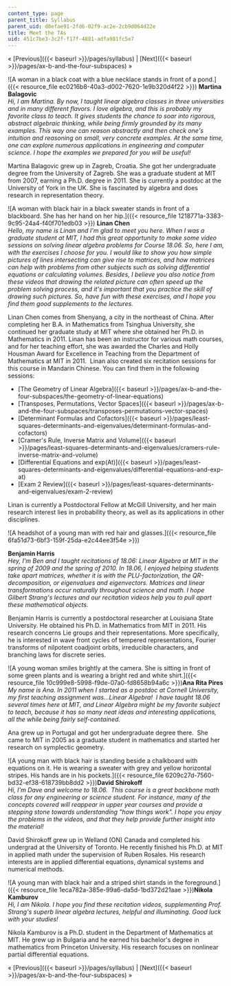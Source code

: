 ```yaml
---
content_type: page
parent_title: Syllabus
parent_uid: d8efae91-2fd6-02f9-ac2e-2cb9d064d22e
title: Meet the TAs
uid: 451c7be3-3c2f-f17f-4881-adfa981fc5e7
---
```


« [Previous]({{< baseurl >}}/pages/syllabus) | [Next]({{< baseurl >}}/pages/ax-b-and-the-four-subspaces) »

![A woman in a black coat with a blue necklace stands in front of a pond.]({{< resource_file ec0216b8-40a3-d002-7620-1e9b320d4f22 >}}) **Martina Balagovic**  
_Hi, I am Martina. By now, I taught linear algebra classes in three universities and in many different flavors. I love algebra, and this is probably my favorite class to teach. It gives students the chance to soar into rigorous, abstract algebraic thinking, while being firmly grounded by its many examples. This way one can reason abstractly and then check one's intuition and reasoning on small, very concrete examples. At the same time, one can explore numerous applications in engineering and computer science. I hope the examples we prepared for you will be useful!_

Martina Balagovic grew up in Zagreb, Croatia. She got her undergraduate degree from the University of Zagreb. She was a graduate student at MIT from 2007, earning a Ph.D. degree in 2011. She is currently a postdoc at the University of York in the UK. She is fascinated by algebra and does research in representation theory.

![A woman with black hair in a black sweater stands in front of a blackboard. She has her hand on her hip.]({{< resource_file 1218771a-3383-9c95-24a4-f40f701edb03 >}}) **Linan Chen**  
_Hello, my name is Linan and I'm glad to meet you here. When I was a graduate student at MIT, I had this great opportunity to make some video sessions on solving linear algebra problems for Course 18.06. So, here I am, with the exercises I choose for you. I would like to show you how simple pictures of lines intersecting can give rise to matrices, and how matrices can help with problems from other subjects such as solving differential equations or calculating volumes. Besides, I believe you also notice from these videos that drawing the related picture can often speed up the problem solving process, and it's important that you practice the skill of drawing such pictures. So, have fun with these exercises, and I hope you find them good supplements to the lectures._

Linan Chen comes from Shenyang, a city in the northeast of China. After completing her B.A. in Mathematics from Tsinghua University, she continued her graduate study at MIT where she obtained her Ph.D. in Mathematics in 2011. Linan has been an instructor for various math courses, and for her teaching effort, she was awarded the Charles and Holly Housman Award for Excellence in Teaching from the Department of Mathematics at MIT in 2011.  Linan also created six recitation sessions for this course in Mandarin Chinese. You can find them in the following sessions:

*   [The Geometry of Linear Algebra]({{< baseurl >}}/pages/ax-b-and-the-four-subspaces/the-geometry-of-linear-equations)
*   [Transposes, Permutations, Vector Spaces]({{< baseurl >}}/pages/ax-b-and-the-four-subspaces/transposes-permutations-vector-spaces)
*   [Determinant Formulas and Cofactors]({{< baseurl >}}/pages/least-squares-determinants-and-eigenvalues/determinant-formulas-and-cofactors)
*   [Cramer's Rule, Inverse Matrix and Volume]({{< baseurl >}}/pages/least-squares-determinants-and-eigenvalues/cramers-rule-inverse-matrix-and-volume)
*   [Differential Equations and exp(At)]({{< baseurl >}}/pages/least-squares-determinants-and-eigenvalues/differential-equations-and-exp-at)
*   [Exam 2 Review]({{< baseurl >}}/pages/least-squares-determinants-and-eigenvalues/exam-2-review)

Linan is currently a Postdoctoral Fellow at McGill University, and her main research interest lies in probability theory, as well as its applications in other disciplines.

![A headshot of a young man with red hair and glasses.]({{< resource_file 6fa51d73-6bf3-159f-25da-e2c44ee3f54e >}})

**Benjamin Harris**  
_Hey, I'm Ben and I taught recitations of 18.06: Linear Algebra at MIT in the spring of 2009 and the spring of 2010. In 18.06, I enjoyed helping students take apart matrices, whether it is with the PLU-factorization, the QR-decomposition, or eigenvalues and eigenvectors. Matrices and linear transformations occur naturally throughout science and math. I hope Gilbert Strang's lectures and our recitation videos help you to pull apart these mathematical objects._

Benjamin Harris is currently a postdoctoral researcher at Louisiana State University. He obtained his Ph.D. in Mathematics from MIT in 2011. His research concerns Lie groups and their representations. More specifically, he is interested in wave front cycles of tempered representations, Fourier transforms of nilpotent coadjoint orbits, irreducible characters, and branching laws for discrete series.

![A young woman smiles brightly at the camera. She is sitting in front of some green plants and is wearing a bright red and white shirt.]({{< resource_file 10c999e8-5998-f9de-07a0-fd8658b94a6c >}})**Ana Rita Pires**  
_My name is Ana. In 2011 when I started as a postdoc at Cornell University, my first teaching assignment was...Linear Algebra!  I have taught 18.06 several times here at MIT, and Linear Algebra might be my favorite subject to teach, because it has so many neat ideas and interesting applications, all the while being fairly self-contained._

Ana grew up in Portugal and got her undergraduate degree there.  She came to MIT in 2005 as a graduate student in mathematics and started her research on symplectic geometry.

![A young man with black hair is standing beside a chalkboard with equations on it. He is wearing a sweater with grey and yellow horizontal stripes. His hands are in his pockets.]({{< resource_file 6209c27d-7560-bd32-ef38-618739bb8dd2 >}})**David Shirokoff**  
_Hi, I'm Dave and welcome to 18.06.  This course is a great backbone math class for any engineering or science student. For instance, many of the concepts covered will reappear in upper year courses and provide a stepping stone towards understanding "how things work". I hope you enjoy the problems in the videos, and that they help provide further insight into the material!_

David Shirokoff grew up in Welland (ON) Canada and completed his undergrad at the University of Toronto. He recently finished his Ph.D. at MIT in applied math under the supervision of Ruben Rosales. His research interests are in applied differential equations, dynamical systems and numerical methods.

![A young man with black hair and a striped shirt stands in the foreground.]({{< resource_file 1eca782a-385e-99a6-da5d-1bd372d21aae >}})**Nikola Kamburov**  
_Hi, I am Nikola. I hope you find these recitation videos, supplementing Prof. Strang's superb linear algebra lectures, helpful and illuminating. Good luck with your studies!_

Nikola Kamburov is a Ph.D. student in the Department of Mathematics at MIT. He grew up in Bulgaria and he earned his bachelor's degree in mathematics from Princeton University. His research focuses on nonlinear partial differential equations.

« [Previous]({{< baseurl >}}/pages/syllabus) | [Next]({{< baseurl >}}/pages/ax-b-and-the-four-subspaces) »